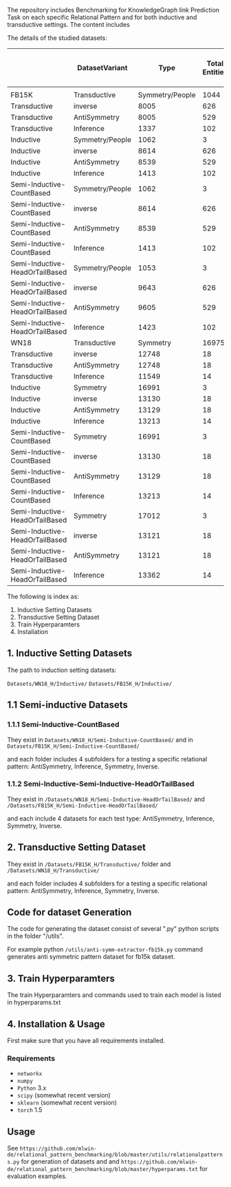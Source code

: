 
The repository includes Benchmarking for KnowledgeGraph link Prediction Task on each specific Relational Pattern and for both inductive and transductive settings.
The content includes





The details of the studied datasets:

|                                | DatasetVariant  | Type            | Total Entities | Total Relations | Nodes In Graph | Edges In Graph | Avg Degree Of Graph | Dimension Of Graph | Strongly Connected Components |
| ------------------------------ | --------------- | --------------- | --------------- | ---------------- | ------------ | ------------ | ------------- | ------------- | ------------------- |
|                                |                 |                 |                 |                  |              |              |                  |                  |                             |
| FB15K                          | Transductive    | Symmetry/People | 1044            | 3                | 1044         | 2508         | 4                | 2508             | 142                         |
| Transductive                   | inverse         | 8005            | 626             | 8005             | 26457        | 6            | 26457            | 224              |
| Transductive                   | AntiSymmetry    | 8005            | 529             | 8005             | 13277        | 3            | 13277            | 5050             |
| Transductive                   | Inference       | 1337            | 102             | 1337             | 1072         | 1            | 1072             | 1313             |
| Inductive                      | Symmetry/People | 1062            | 3               | 1062             | 2066         | 3            | 2066             | 328              |
| Inductive                      | inverse         | 8614            | 626             | 8614             | 20256        | 4            | 20256            | 778              |
| Inductive                      | AntiSymmetry    | 8539            | 529             | 8539             | 10102        | 2            | 10102            | 7247             |
| Inductive                      | Inference       | 1413            | 102             | 1413             | 1065         | 1            | 1065             | 1397             |
| Semi-Inductive-CountBased      | Symmetry/People | 1062            | 3               | 1062             | 2084         | 3            | 2084             | 319              |
| Semi-Inductive-CountBased      | inverse         | 8614            | 626             | 8614             | 20907        | 4            | 20907            | 740              |
| Semi-Inductive-CountBased      | AntiSymmetry    | 8539            | 529             | 8539             | 10407        | 2            | 10407            | 7117             |
| Semi-Inductive-CountBased      | Inference       | 1413            | 102             | 1413             | 1110         | 1            | 1110             | 1389             |
| Semi-Inductive-HeadOrTailBased | Symmetry/People | 1053            | 3               | 1053             | 2066         | 3            | 2066             | 319              |
| Semi-Inductive-HeadOrTailBased | inverse         | 9643            | 626             | 9643             | 23799        | 4            | 23799            | 456              |
| Semi-Inductive-HeadOrTailBased | AntiSymmetry    | 9605            | 529             | 9605             | 11870        | 2            | 11870            | 8122             |
| Semi-Inductive-HeadOrTailBased | Inference       | 1423            | 102             | 1423             | 1110         | 1            | 1110             | 1407             |
| WN18                           | Transductive    | Symmetry        | 16975           | 3                | 16975        | 33268        | 3                | 33268            | 2600                        |
| Transductive                   | inverse         | 12748           | 18              | 12748            | 18117        | 2            | 18117            | 3729             |
| Transductive                   | AntiSymmetry    | 12748           | 18              | 12748            | 9058         | 1            | 9058             | 12732            |
| Transductive                   | Inference       | 11549           | 14              | 11549            | 17371        | 3            | 17371            | 2931             |
| Inductive                      | Symmetry        | 16991           | 3               | 16991            | 31110        | 3            | 31110            | 3977             |
| Inductive                      | inverse         | 13130           | 18              | 13130            | 18287        | 2            | 18287            | 4019             |
| Inductive                      | AntiSymmetry    | 13129           | 18              | 13129            | 9143         | 1            | 9143             | 13117            |
| Inductive                      | Inference       | 13213           | 14              | 13213            | 18327        | 2            | 18327            | 4080             |
| Semi-Inductive-CountBased      | Symmetry        | 16991           | 3               | 16991            | 31126        | 3            | 31126            | 3962             |
| Semi-Inductive-CountBased      | inverse         | 13130           | 18              | 13130            | 18502        | 2            | 18502            | 3919             |
| Semi-Inductive-CountBased      | AntiSymmetry    | 13129           | 18              | 13129            | 9250         | 1            | 9250             | 13113            |
| Semi-Inductive-CountBased      | Inference       | 13213           | 14              | 13213            | 19151        | 2            | 19151            | 3705             |
| Semi-Inductive-HeadOrTailBased | Symmetry        | 17012           | 3               | 17012            | 31159        | 3            | 31159            | 3977             |
| Semi-Inductive-HeadOrTailBased | inverse         | 13121           | 18              | 13121            | 18652        | 2            | 18652            | 3828             |
| Semi-Inductive-HeadOrTailBased | AntiSymmetry    | 13121           | 18              | 13121            | 9326         | 1            | 9326             | 13109            |
| Semi-Inductive-HeadOrTailBased | Inference       | 13362           | 14              | 13362            | 20217        | 3            | 20217            | 3285             |





The following is index as:

1. Inductive Setting Datasets 
2. Transductive Setting Dataset
3. Train Hyperparamters 
4. Installation

## 1. Inductive Setting Datasets 

The path to induction setting datasets:

``Datasets/WN18_H/Inductive/``
``Datasets/FB15K_H/Inductive/``


## 1.1 Semi-inductive Datasets

### 1.1.1 Semi-Inductive-CountBased

They exist in ``Datasets/WN18_H/Semi-Inductive-CountBased/``
and 
in ``Datasets/FB15K_H/Semi-Inductive-CountBased/``

and each folder includes 4 subfolders for a testing a specific relational pattern: AntiSymmetry, Inference, Symmetry, Inverse.   

### 1.1.2  Semi-Inductive-Semi-Inductive-HeadOrTailBased

They exist in 
``/Datasets/WN18_H/Semi-Inductive-HeadOrTailBased/``
and 
``/Datasets/FB15K_H/Semi-Inductive-HeadOrTailBased/``

and each include 4 datasets for each test type: AntiSymmetry, Inference, Symmetry, Inverse.

## 2. Transductive Setting Dataset
They exist in ``/Datasets/FB15K_H/Transductive/`` folder and ``/Datasets/WN18_H/Transductive/``

and each folder includes 4 subfolders for a testing a specific relational pattern: AntiSymmetry, Inference, Symmetry, Inverse.   


## Code for dataset Generation
The code for generating the dataset consist of several ".py" python scripts in the folder "/utils".  

For example python ``/utils/anti-symm-extractor-fb15k.py`` command generates anti symmetric pattern dataset for fb15k dataset.


## 3. Train Hyperparamters 
The train Hyperparamters and commands used to train each model is listed in hyperparams.txt

## 4. Installation & Usage

First make sure that you have all requirements installed.
###  Requirements
- `networkx`
- `numpy` 
- `Python` 3.x
- `scipy` (somewhat recent version)
- `sklearn` (somewhat recent version)
- `torch` 1.5

## Usage
See ``https://github.com/mlwin-de/relational_pattern_benchmarking/blob/master/utils/relationalpatterns.py`` for generation of datasets and and ``https://github.com/mlwin-de/relational_pattern_benchmarking/blob/master/hyperparams.txt`` for evaluation examples. 

